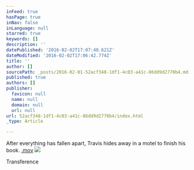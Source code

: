 ```yaml
---
inFeed: true
hasPage: true
inNav: false
inLanguage: null
starred: true
keywords: []
description: ''
datePublished: '2016-02-02T17:07:48.621Z'
dateModified: '2016-02-02T17:06:42.774Z'
title: ''
author: []
sourcePath: _posts/2016-02-01-52acf348-1df1-4c03-a41c-86dd9d2770b4.md
published: true
authors: []
publisher:
  favicon: null
  name: null
  domain: null
  url: null
url: 52acf348-1df1-4c03-a41c-86dd9d2770b4/index.html
_type: Article

---
```

After everything has fallen apart, Travis hides away in a motel to finish his book. [.mov][0]
![](https://s3-us-west-2.amazonaws.com/the-grid-img/p/e2042bb48e0a48d11613df27a77001e5079f5740.jpg)

Transference

[0]: null